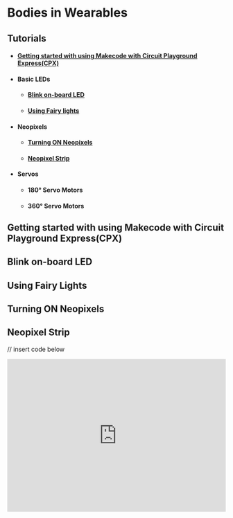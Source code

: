 # Bodies in Wearables
## Tutorials
- #### [Getting started with using Makecode with Circuit Playground Express(CPX)](#getting-started-with-using-makecode-with-circuit-playground-expresscpx-1)
- #### Basic LEDs
  - #### [Blink on-board LED](#blink-on-board-led-1)
  - #### [Using Fairy lights](#using-fairy-lights-1)
- #### Neopixels
  - #### [Turning ON Neopixels](#turning-on-neopixels-1)
  - #### [Neopixel Strip](##neopixel-strip-1)
- #### Servos
  - #### 180° Servo Motors
 
  - #### 360° Servo Motors
 

## Getting started with using Makecode with Circuit Playground Express(CPX)

## Blink on-board LED

## Using Fairy Lights

## Turning ON Neopixels

## Neopixel Strip

// insert code below
<div style="position:relative;height:0;padding-bottom:70%;overflow:hidden;"><iframe style="position:absolute;top:0;left:0;width:100%;height:100%;" src="https://makecode.adafruit.com/#pub:_4ffFtM9FAP2L" frameborder="0" sandbox="allow-popups allow-forms allow-scripts allow-same-origin"></iframe></div>








<script src="https://makecode.com/gh-pages-embed.js"></script><script>makeCodeRender("{{ site.makecode.home_url }}", "{{ site.github.owner_name }}/{{ site.github.repository_name }}");</script>
